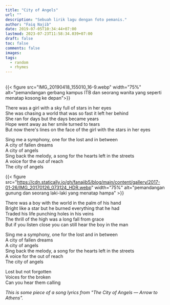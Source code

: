 ```yaml
---
title: "City of Angels"
url: ""
description: "Sebuah lirik lagu dengan foto pemanis."
author: "Faiq Najib"
date: 2019-07-05T10:34:44+07:00
lastmod: 2023-07-23T11:58:34.039+07:00
draft: false
toc: false
comments: false
images:
tags:
  - random
  - rhymes
---
```

<br/>
{{< figure src="IMG_20190418_155010_16-9.webp" width="75%" alt="pemandangan gerbang kampus ITB dan seorang wanita yang seperti menatap kosong ke depan">}}

There was a girl with a sky full of stars in her eyes<br/>
She was chasing a world that was so fast it left her behind<br/>
She ran for days but the days became years<br/>
Hope went away as her smile turned to tears<br/>
But now there's lines on the face of the girl with the stars in her eyes<br/>

Sing me a symphony, one for the lost and in between<br/>
A city of fallen dreams<br/>
A city of angels<br/>
Sing back the melody, a song for the hearts left in the streets<br/>
A voice for the out of reach<br/>
The city of angels<br/>

{{< figure src="https://cdn.statically.io/gh/fanajib5/blog/main/content/gallery/2017-01-26/IMG_20170126_073124_HDR.webp" width="75%" alt="pemandangan gunung dan seorang laki-laki yang menatap hampa" >}}

There was a boy with the world in the palm of his hand<br/>
Bright like a star but he burned everything that he had<br/>
Traded his life punching holes in his veins<br/>
The thrill of the high was a long fall from grace<br/>
But if you listen close you can still hear the boy in the man<br/>

Sing me a symphony, one for the lost and in between<br/>
A city of fallen dreams<br/>
A city of angels<br/>
Sing back the melody, a song for the hearts left in the streets<br/>
A voice for the out of reach<br/>
The city of angels<br/>

Lost but not forgotten<br/>
Voices for the broken<br/>
Can you hear them calling<br/>

_This is some piece of a song lyrics from "The City of Angels &mdash; Arrow to Athens"._
